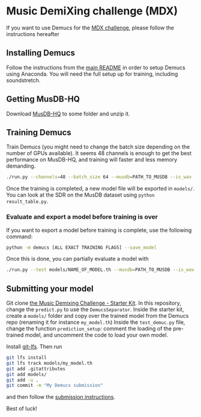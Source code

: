 # Music DemiXing challenge (MDX)

If you want to use Demucs for the [MDX challenge](https://www.aicrowd.com/challenges/music-demixing-challenge-ismir-2021),
please follow the instructions hereafter

## Installing Demucs

Follow the instructions from the [main README](https://github.com/facebookresearch/demucs#requirements)
in order to setup Demucs using Anaconda. You will need the full setup up for training, including soundstretch.

## Getting MusDB-HQ

Download [MusDB-HQ](https://zenodo.org/record/3338373) to some folder and unzip it.

## Training Demucs

Train Demucs (you might need to change the batch size depending on the number of GPUs available).
It seems 48 channels is enough to get the best performance on MusDB-HQ, and training will faster
and less memory demanding.
```bash
./run.py --channels=48 --batch_size 64 --musdb=PATH_TO_MUSDB --is_wav [EXTRA_FLAGS]
```

Once the training is completed, a new model file will be exported in `models/`.
You can look at the SDR on the MusDB dataset using `python result_table.py`.


### Evaluate and export a model before training is over

If you want to export a model before training is complete, use the following command:
```bash
python -m demucs [ALL EXACT TRAINING FLAGS] --save_model
```
Once this is done, you can partially evaluate a model with
```bash
./run.py --test models/NAME_OF_MODEL.th --musdb=PATH_TO_MUSDB --is_wav
```

## Submitting your model

Git clone [the Music Demixing Challenge - Starter Kit](https://github.com/AIcrowd/music-demixing-challenge-starter-kit).
In this repository, change the `predict.py` to use the `DemucsSeparator`.
Inside the starter kit, create a `models/` folder and copy over the trained model from the Demucs repo (renaming
it for instance `my_model.th`)
Inside the `test_demuc.py` file, change the function `prediction_setup`: comment the loading
of the pre-trained model, and uncomment the code to load your own model.


Install [git-lfs](https://git-lfs.github.com/). Then run

```bash
git lfs install
git lfs track models/my_model.th
git add .gitattributes
git add models/
git add -u .
git commit -m "My Demucs submission"
```
and then follow the [submission instructions](https://github.com/AIcrowd/music-demixing-challenge-starter-kit/blob/master/docs/SUBMISSION.md).

Best of luck!
